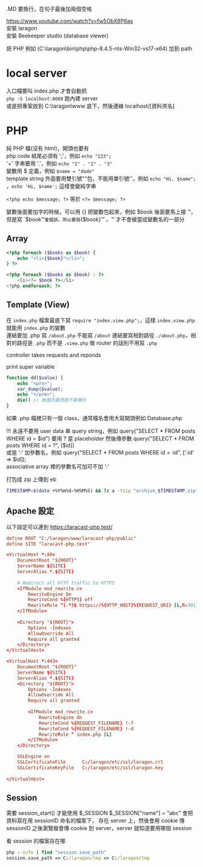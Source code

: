 .MD 要換行，在句子最後加兩個空格

https://www.youtube.com/watch?v=fw5ObX8P6as  
安裝 laragon  
安裝 Beekeeper studio (database viewer)

把 PHP 例如 (C:\laragon\bin\php\php-8.4.5-nts-Win32-vs17-x64) 加到 path

# local server
入口檔要叫 index.php 才會自動抓  
`php -S localhost:8080` 跑內建 server  
或是把專案放到 C:\laragon\www 底下，然後連線 localhost/[資料夾名]


# PHP
純 PHP 檔(沒有 html)，開頭也要有 <?php，但可以不用寫 ?>  
php code 結尾必須有 ';'，例如 `echo "123";`  
'+' 字串要用 '.'，例如 `echo "1" . "2" . "3"`  
變數用 $ 定義，例如 `$name = "dodo"`  
template string 外面要用雙引號""包，不能用單引號''，例如 `echo "Hi, $name";` ，`echo 'Hi, $name';` 這樣會變純字串    
     
`<?php echo $message; ?>` 等於 `<?= $message; ?>`

變數後面要加字的時候，可以用 {} 把變數包起來，例如 $book 後面要馬上接 ™，但是寫 `$book™` 會錯誤，所以要寫 `{$book}™`，™ 才不會被當成變數名的一部分

## Array
```php
<?php foreach ($books as $book) {
    echo "<li>{$book}™</li>";
} ?>

<?php foreach ($books as $book) : ?>
    <li><?= $book ?></li>
<?php endforeach; ?>
```

## Template (View)
在 `index.php` 檔案最底下寫 `require "index.view.php";`，這樣 `index.view.php` 就能用 `index.php` 的變數  
連結要加 .php 寫 `/about.php` 不能寫 `/about`
連結要寫相對路徑 `./about.php`，相對的路徑是 `.php` 而不是 `.view.php`
做 router 的話則不用寫 `.php`

controller takes requests and reponds

print super variable
``` php
function dd($value) {
    echo "<pre>";
    var_dump($value);
    echo "</pre>";
    die() // 後面的東西就不會顯示
}
```

如果 .php 檔裡只有一個 class，通常檔名會用大寫開頭例如 Database.php  


!!! 永遠不要用 user data 串 query string，例如 query("SELECT * FROM posts WHERE id = $id")  
要用 ? 當 placeholder 然後傳參數 query("SELECT * FROM posts WHERE id = ?", [$id])  
或是 ':' 加參數名，例如 query("SELECT * FROM posts WHERE id = :id", [':id' => $id]);  
associative array 裡的參數名可加可不加 ':'


打包成 zip 上傳到 eb
```bash
TIMESTAMP=$(date +%Y%m%d-%H%M%S) && 7z a -tzip "archive_$TIMESTAMP.zip" . -x\!.git
```


## Apache 設定

以下設定可以連到 https://laracast-php.test/
```conf
define ROOT "C:/laragon/www/laracast-php/public"
define SITE "laracast-php.test"

<VirtualHost *:80> 
    DocumentRoot "${ROOT}"
    ServerName ${SITE}
    ServerAlias *.${SITE}
    
    # Redirect all HTTP traffic to HTTPS
    <IfModule mod_rewrite.c>
        RewriteEngine On
        RewriteCond %{HTTPS} off
        RewriteRule ^(.*)$ https://%{HTTP_HOST}%{REQUEST_URI} [L,R=301]
    </IfModule>
    
    <Directory "${ROOT}">
		Options -Indexes
        AllowOverride All
        Require all granted
    </Directory>
</VirtualHost>

<VirtualHost *:443>
    DocumentRoot "${ROOT}"
    ServerName ${SITE}
    ServerAlias *.${SITE}
    <Directory "${ROOT}">
		Options -Indexes
        AllowOverride All
        Require all granted
		
		<IfModule mod_rewrite.c>
			RewriteEngine On
			RewriteCond %{REQUEST_FILENAME} !-f
			RewriteCond %{REQUEST_FILENAME} !-d
			RewriteRule ^ index.php [L]
		</IfModule>
    </Directory>

    SSLEngine on
    SSLCertificateFile      C:/laragon/etc/ssl/laragon.crt
    SSLCertificateKeyFile   C:/laragon/etc/ssl/laragon.key
 
</VirtualHost>
```

## Session
需要 session_start() 才能使用 $_SESSION
$_SESSION["name"] = "abc" 會把資料寫在用 sessionID 命名的檔案下，
存在 server 上，然後會用 cookie 傳 sessionID
之後瀏覽器會傳 cookie 到 server，server 就知道要用哪個 session

看 session 的檔案存在哪
```cmd
php --info | find "session.save_path"
session.save_path => C:/laragon/tmp => C:/laragon/tmp
```